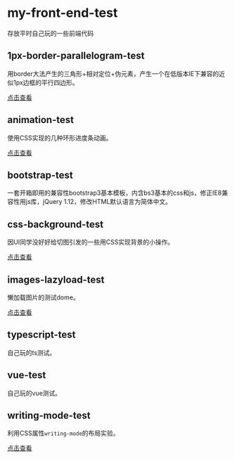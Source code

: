 # my-front-end-test

存放平时自己玩的一些前端代码

## 1px-border-parallelogram-test
用border大法产生的三角形+相对定位+伪元素，产生一个在低版本IE下兼容的近似1px边框的平行四边形。

[点击查看](https://darknesschaser.github.io/my-front-end-test/1px-border-parallelogram-test/ie8-1px-border-parallelogram.html)


## animation-test
使用CSS实现的几种环形进度条动画。

[点击查看](https://darknesschaser.github.io/my-front-end-test/animation-test/)

## bootstrap-test
一套开箱即用的兼容性bootstrap3基本模板，内含bs3基本的css和js，修正IE8兼容性用js库，jQuery 1.12，修改HTML默认语言为简体中文。

## css-background-test
因UI同学没好好给切图引发的一些用CSS实现背景的小操作。

[点击查看](https://darknesschaser.github.io/my-front-end-test/css-background-test/)

## images-lazyload-test
懒加载图片的测试dome。

[点击查看](https://darknesschaser.github.io/my-front-end-test/images-lazyload-test/lazyload-test.html)

## typescript-test
自己玩的ts测试。

## vue-test
自己玩的vue测试。

## writing-mode-test
利用CSS属性`writing-mode`的布局实验。

[点击查看](https://darknesschaser.github.io/my-front-end-test/writing-mode-test/)
